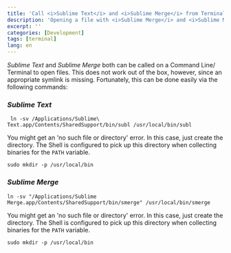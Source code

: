 ```yaml
---
title: 'Call <i>Sublime Text</i> and <i>Sublime Merge</i> from Terminal'
description: 'Opening a file with <i>Sublime Merge</i> and <i>Sublime Merge</i> from the Terminal on macOS'
excerpt: ''
categories: [Development]
tags: [terminal]
lang: en
---
```


<i>Sublime Text</i> and <i>Sublime Merge</i> both can be called on a Command Line/ Terminal to open files.
This does not work out of the box, however, since an appropriate symlink is missing.
Fortunately, this can be done easily via the following commands:

### <i>Sublime Text</i>
```
 ln -sv /Applications/Sublime\ Text.app/Contents/SharedSupport/bin/subl /usr/local/bin/subl
```
You might get an 'no such file or directory' error. In this case, just create the directory. The Shell is configured to pick up this directory when collecting binaries for the `PATH` variable.
```
sudo mkdir -p /usr/local/bin
```

### <i>Sublime Merge</i>
```
ln -sv "/Applications/Sublime Merge.app/Contents/SharedSupport/bin/smerge" /usr/local/bin/smerge
```
You might get an 'no such file or directory' error. In this case, just create the directory. The Shell is configured to pick up this directory when collecting binaries for the `PATH` variable.
```
sudo mkdir -p /usr/local/bin
```
